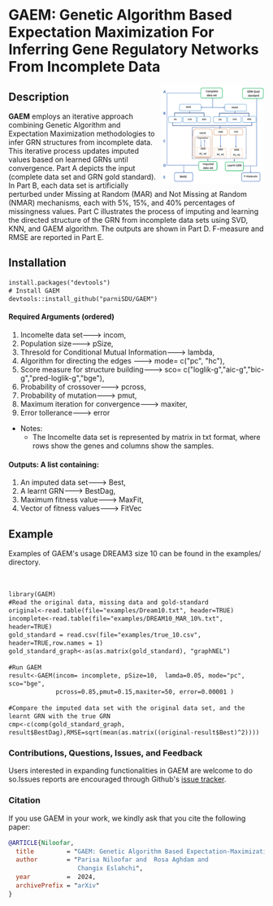 
# GAEM: Genetic Algorithm Based Expectation Maximization For Inferring Gene Regulatory Networks From Incomplete Data

<img src="GAEM2.png" style="width:40%;" align=right>

## Description

**GAEM** employs an iterative approach combining Genetic Algorithm and Expectation Maximization methodologies to infer GRN structures from incomplete data. This iterative process updates imputed values based on learned GRNs until convergence.  Part A depicts the input (complete data set and GRN gold standard). In Part B, each data set is artificially perturbed under Missing at Random (MAR) and Not Missing at Random (NMAR) mechanisms, each with 5%, 15%, and 40% percentages of missingness values. Part C illustrates the process of imputing and learning the directed structure of the GRN from incomplete data sets using SVD, KNN, and GAEM algorithm. The outputs are shown in Part D. F-measure and RMSE are reported in Part E.

## Installation
```
install.packages("devtools")
# Install GAEM
devtools::install_github("parniSDU/GAEM")
```
#### Required Arguments (ordered)

1. Incomelte data set---> incom,<br>
2. Population size---> pSize,<br>
3. Thresold for Conditional Mutual Information---> lambda,<br>
4. Algorithm for directing the edges ---> mode= c("pc", "hc"),<br>
5. Score measure for structure building---> sco= c("loglik-g","aic-g","bic-g","pred-loglik-g","bge"),<br>
6. Probability of crossover---> pcross,<br>
7. Probability of mutation---> pmut,<br>
8. Maximum iteration for convergence---> maxiter, <br>
9. Error tollerance---> error <br>
- Notes:
  - The Incomelte data set is represented by matrix in txt format, where rows show the genes and columns show the samples.

#### Outputs: A list containing:

1. An imputed data set---> Best,<br>
2. A learnt GRN---> BestDag,<br>
3. Maximum fitness value---> MaxFit,<br>
4. Vector of fitness values---> FitVec

## Example
Examples of GAEM's usage DREAM3 size 10 can be found in the examples/ directory.
```


library(GAEM)
#Read the original data, missing data and gold-standard 
original<-read.table(file="examples/Dream10.txt", header=TRUE)
incomplete<-read.table(file="examples/DREAM10_MAR_10%.txt", header=TRUE)
gold_standard = read.csv(file="examples/true_10.csv", header=TRUE,row.names = 1)
gold_standard_graph<-as(as.matrix(gold_standard), "graphNEL")

#Run GAEM
result<-GAEM(incom= incomplete, pSize=10,  lamda=0.05, mode="pc", sco="bge",
             pcross=0.85,pmut=0.15,maxiter=50, error=0.00001 )

#Compare the imputed data set with the original data set, and the learnt GRN with the true GRN
cmp<-c(comp(gold_standard_graph, result$BestDag),RMSE=sqrt(mean(as.matrix((original-result$Best)^2))))
```

### Contributions, Questions, Issues, and Feedback

Users interested in expanding functionalities in GAEM are welcome to do so.Issues reports are encouraged through Github's [issue tracker](https://github.com/parniSDU/GAEM/issues).

### Citation

If you use GAEM in your work, we kindly ask that you cite the following paper:

```bibtex
@ARTICLE{Niloofar,
  title         = "GAEM: Genetic Algorithm Based Expectation-Maximization For Inferring Gene Regulatory Networks From Incomplete Data",
  author        = "Parisa Niloofar and  Rosa Aghdam and
                   Changix Eslahchi",
  year          =  2024,
  archivePrefix = "arXiv"
}
```

